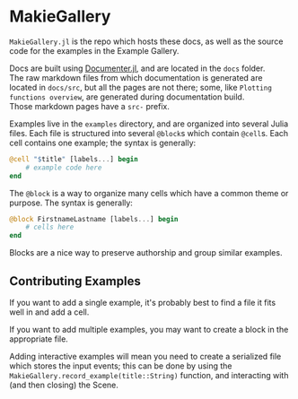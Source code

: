 # MakieGallery

`MakieGallery.jl` is the repo which hosts these docs, as well as the source code for the examples in the Example Gallery.

Docs are built using [Documenter.jl](https://github.com/JuliaDocs/Documenter.jl), and are located in the `docs` folder.  
The raw markdown files from which documentation is generated are located in `docs/src`, but all the pages are not there; some, like `Plotting functions overview`, are generated during documentation build.  
Those markdown pages have a `src-` prefix.

Examples live in the `examples` directory, and are organized into several Julia files.
Each file is structured into several `@block`s which contain `@cell`s.  Each cell contains one example; the syntax is generally:
```julia
@cell "$title" [labels...] begin
    # example code here
end
```
The `@block` is a way to organize many cells which have a common theme or purpose.  The syntax is generally:
```julia
@block FirstnameLastname [labels...] begin
    # cells here
end
```
Blocks are a nice way to preserve authorship and group similar examples.

## Contributing Examples

If you want to add a single example, it's probably best to find a file it fits well in and add a cell.

If you want to add multiple examples, you may want to create a block in the appropriate file.

Adding interactive examples will mean you need to create a serialized file which stores the input events; this can be done by using the `MakieGallery.record_example(title::String)` function, and interacting with (and then closing) the Scene.
